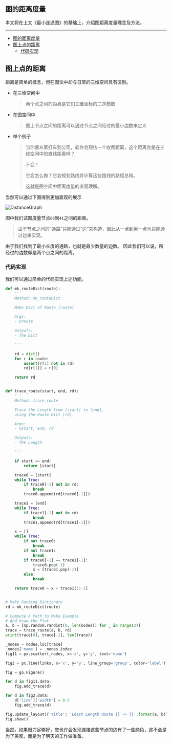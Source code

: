 ## 图的距离度量

本文将在上文《最小连通图》的基础上，介绍图距离度量理念及方法。

---

- [图的距离度量](#图的距离度量)
- [图上点的距离](#图上点的距离)
  - [代码实现](#代码实现)

## 图上点的距离

距离是简单的概念，但在图论中却与日常的三维空间具有区别。

- 在三维空间中
    > 两个点之间的距离是它们三维坐标的二次模数

- 在图空间中
    > 图上节点之间的距离可以通过节点之间经过的最小边数来定义

- 举个例子
    > 当你要从家打车到公司，软件会预估一个收费距离，这个距离会是在三维空间中的直线距离吗？
    >
    > 不会！
    >
    > 它会怎么做？它会规划路线并计算这些路线的路程总和。
    >
    > 这就是图空间中距离度量的直观理解。

当然可以通过下图得到更加直观的展示

![DistanceGraph](DistanceGraph1.png)

图中我们试图度量节点`86`到`41`之间的距离。

> 由于节点之间的“通路”只能通过“边”来构造，因此从一点到另一点也只能通过边来实现。

由于我们找到了最小长度的通路，也就是最少数量的边数。
因此我们可以说，所经过的边数即是两个点之间的距离。

### 代码实现

我们可以通过简单的代码实现上述功能。

```python
def mk_routeDict(route):
    '''
    Method: mk_routeDict

    Make Dict of Route [route]

    Args:
    - @route

    Outputs:
    - The Dict

    '''

    rd = dict()
    for r in route:
        assert(r[1] not in rd)
        rd[r[1]] = r[0]

    return rd


def trace_route(start, end, rd):
    '''
    Method: trace_route

    Trace the Length from [start] to [end],
    using the Route Dict [rd]

    Args:
    - @start, end, rd

    Outputs:
    - The Length

    '''

    if start == end:
        return [start]

    trace0 = [start]
    while True:
        if trace0[-1] not in rd:
            break
        trace0.append(rd[trace0[-1]])

    trace1 = [end]
    while True:
        if trace1[-1] not in rd:
            break
        trace1.append(rd[trace1[-1]])

    x = []
    while True:
        if not trace0:
            break
        if not trace1:
            break
        if trace0[-1] == trace1[-1]:
            trace0.pop(-1)
            x = [trace1.pop(-1)]
        else:
            break

    return trace0 + x + trace1[::-1]


# Make Routing Dictionary
rd = mk_routeDict(route)

# Compute A Path to Make Example
# And Draw the Plot
a, b = [np.random.randint(0, len(nodes)) for _ in range(2)]
trace = trace_route(a, b, rd)
print(trace[0], trace[-1], len(trace))

_nodes = nodes.loc[trace]
_nodes['name'] = _nodes.index
fig11 = px.scatter(_nodes, x='x', y='y', text='name')

fig2 = px.line(links, x='x', y='y', line_group='group', color='label')

fig = go.Figure()

for d in fig11.data:
    fig.add_trace(d)

for d in fig2.data:
    d['line']['width'] = 0.5
    fig.add_trace(d)

fig.update_layout({'title': 'Least Length Route {} -> {}'.format(a, b)})
fig.show()

```

当然，如果眼力足够好，您也许会发现连接这些节点的边有了一些颜色，这不全是为了美观，而是为了明天的工作做准备。